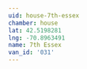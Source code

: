 ```yaml
---
uid: house-7th-essex
chamber: house
lat: 42.5198281
lng: -70.8963491
name: 7th Essex
van_id: '031'
---
```


